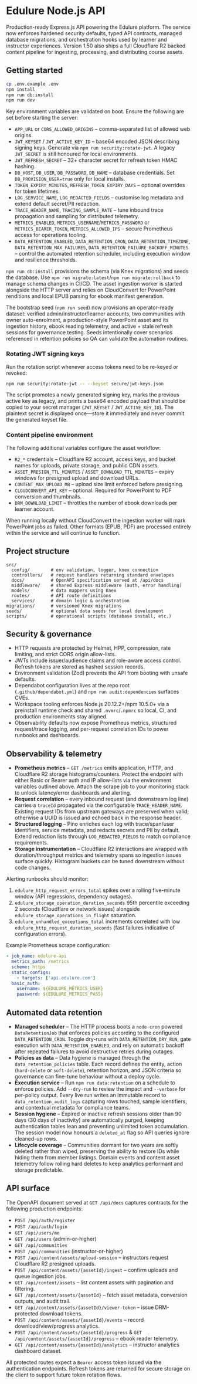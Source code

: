 # Edulure Node.js API

Production-ready Express.js API powering the Edulure platform. The service now enforces hardened security defaults, typed API
contracts, managed database migrations, and orchestration hooks used by learner and instructor experiences. Version 1.50 also
ships a full Cloudflare R2 backed content pipeline for ingesting, processing, and distributing course assets.

## Getting started

```bash
cp .env.example .env
npm install
npm run db:install
npm run dev
```

Key environment variables are validated on boot. Ensure the following are set before starting the server:

- `APP_URL` or `CORS_ALLOWED_ORIGINS` – comma-separated list of allowed web origins.
- `JWT_KEYSET` / `JWT_ACTIVE_KEY_ID` – base64 encoded JSON describing signing keys. Generate via `npm run security:rotate-jwt`. A legacy `JWT_SECRET` is still honoured for local environments.
- `JWT_REFRESH_SECRET` – 32+ character secret for refresh token HMAC hashing.
- `DB_HOST`, `DB_USER`, `DB_PASSWORD`, `DB_NAME` – database credentials. Set `DB_PROVISION_USER=true` only for local installs.
- `TOKEN_EXPIRY_MINUTES`, `REFRESH_TOKEN_EXPIRY_DAYS` – optional overrides for token lifetimes.
- `LOG_SERVICE_NAME`, `LOG_REDACTED_FIELDS` – customise log metadata and extend default secret/PII redaction.
- `TRACE_HEADER_NAME`, `TRACING_SAMPLE_RATE` – tune inbound trace propagation and sampling for distributed telemetry.
- `METRICS_ENABLED`, `METRICS_USERNAME`/`METRICS_PASSWORD` or `METRICS_BEARER_TOKEN`, `METRICS_ALLOWED_IPS` – secure Prometheus access for operations tooling.
- `DATA_RETENTION_ENABLED`, `DATA_RETENTION_CRON`, `DATA_RETENTION_TIMEZONE`, `DATA_RETENTION_MAX_FAILURES`, `DATA_RETENTION_FAILURE_BACKOFF_MINUTES` – control the automated retention scheduler, including execution window and resilience thresholds.

`npm run db:install` provisions the schema (via Knex migrations) and seeds the database. Use `npm run migrate:latest`/`npm run
migrate:rollback` to manage schema changes in CI/CD. The asset ingestion worker is started alongside the HTTP server and relies on
CloudConvert for PowerPoint renditions and local EPUB parsing for ebook manifest generation.

The bootstrap seed (`npm run seed`) now provisions an operator-ready dataset: verified admin/instructor/learner accounts, two
communities with owner auto-enrolment, a production-style PowerPoint asset and its ingestion history, ebook reading telemetry,
and active + stale refresh sessions for governance testing. Seeds intentionally cover scenarios referenced in retention policies
so QA can validate the automation routines.

### Rotating JWT signing keys

Run the rotation script whenever access tokens need to be re-keyed or revoked:

```bash
npm run security:rotate-jwt -- --keyset secure/jwt-keys.json
```

The script promotes a newly generated signing key, marks the previous active key as legacy, and prints a base64 encoded payload
that should be copied to your secret manager (`JWT_KEYSET` / `JWT_ACTIVE_KEY_ID`). The plaintext secret is displayed once—store
it immediately and never commit the generated keyset file.

### Content pipeline environment

The following additional variables configure the asset workflow:

- `R2_*` credentials – Cloudflare R2 account, access keys, and bucket names for uploads, private storage, and public CDN assets.
- `ASSET_PRESIGN_TTL_MINUTES` / `ASSET_DOWNLOAD_TTL_MINUTES` – expiry windows for presigned upload and download URLs.
- `CONTENT_MAX_UPLOAD_MB` – upload size limit enforced before presigning.
- `CLOUDCONVERT_API_KEY` – optional. Required for PowerPoint to PDF conversion and thumbnails.
- `DRM_DOWNLOAD_LIMIT` – throttles the number of ebook downloads per learner account.

When running locally without CloudConvert the ingestion worker will mark PowerPoint jobs as failed. Other formats (EPUB, PDF) are
processed entirely within the service and will continue to function.

## Project structure

```
src/
  config/        # env validation, logger, knex connection
  controllers/   # request handlers returning standard envelopes
  docs/          # OpenAPI specification served at /api/docs
  middleware/    # shared Express middleware (auth, error handling)
  models/        # data mappers using Knex
  routes/        # API route definitions
  services/      # domain logic & orchestration
migrations/      # versioned Knex migrations
seeds/           # optional data seeds for local development
scripts/         # operational scripts (database install, etc.)
```

## Security & governance

- HTTP requests are protected by Helmet, HPP, compression, rate limiting, and strict CORS origin allow-lists.
- JWTs include issuer/audience claims and role-aware access control. Refresh tokens are stored as hashed session records.
- Environment validation (Zod) prevents the API from booting with unsafe defaults.
- Dependabot configuration lives at the repo root (`.github/dependabot.yml`) and `npm run audit:dependencies` surfaces CVEs.
- Workspace tooling enforces Node.js 20.12.2+/npm 10.5.0+ via a preinstall runtime check and shared `.nvmrc`/`.npmrc` so local, CI, and production environments stay aligned.
- Observability defaults now expose Prometheus metrics, structured request/trace logging, and per-request correlation IDs to power runbooks and dashboards.

## Observability & telemetry

- **Prometheus metrics** – `GET /metrics` emits application, HTTP, and Cloudflare R2 storage histograms/counters. Protect the endpoint with either Basic or Bearer auth and IP allow-lists via the environment variables outlined above. Attach the scrape job to your monitoring stack to unlock latency/error dashboards and alerting.
- **Request correlation** – every inbound request (and downstream log line) carries a `traceId` propagated via the configurable `TRACE_HEADER_NAME`. Existing request IDs from upstream gateways are preserved when valid; otherwise a UUID is issued and echoed back in the response header.
- **Structured logging** – Pino enriches each log with trace/span/user identifiers, service metadata, and redacts secrets and PII by default. Extend redaction lists through `LOG_REDACTED_FIELDS` to match compliance requirements.
- **Storage instrumentation** – Cloudflare R2 interactions are wrapped with duration/throughput metrics and telemetry spans so ingestion issues surface quickly. Histogram buckets can be tuned downstream without code changes.

Alerting runbooks should monitor:

1. `edulure_http_request_errors_total` spikes over a rolling five-minute window (API regressions, dependency outages).
2. `edulure_storage_operation_duration_seconds` 95th percentile exceeding 2 seconds (Cloudflare or network issues) alongside `edulure_storage_operations_in_flight` saturation.
3. `edulure_unhandled_exceptions_total` increments correlated with low `edulure_http_request_duration_seconds` (fast failures indicative of configuration errors).

Example Prometheus scrape configuration:

```yaml
- job_name: edulure-api
  metrics_path: /metrics
  scheme: https
  static_configs:
    - targets: ['api.edulure.com']
  basic_auth:
    username: ${EDULURE_METRICS_USER}
    password: ${EDULURE_METRICS_PASS}
```

## Automated data retention

- **Managed scheduler** – The HTTP process boots a `node-cron` powered `DataRetentionJob` that enforces policies according to the configured `DATA_RETENTION_CRON`. Toggle dry-runs with `DATA_RETENTION_DRY_RUN`, gate execution with `DATA_RETENTION_ENABLED`, and rely on automatic backoff after repeated failures to avoid destructive retries during outages.
- **Policies as data** – Data hygiene is managed through the `data_retention_policies` table. Each record defines the entity,
  action (`hard-delete` or `soft-delete`), retention horizon, and JSON criteria so governance can fine-tune behaviour without a
  deploy cycle.
- **Execution service** – Run `npm run data:retention` on a schedule to enforce policies. Add `--dry-run` to review the impact
  and `--verbose` for per-policy output. Every live run writes an immutable record to `data_retention_audit_logs` capturing rows
  touched, sample identifiers, and contextual metadata for compliance teams.
- **Session hygiene** – Expired or inactive refresh sessions older than 90 days (30 days of inactivity) are automatically purged,
  keeping authentication tables lean and preventing unlimited token accumulation. The session model now honours a `deleted_at`
  flag so API queries ignore cleaned-up rows.
- **Lifecycle coverage** – Communities dormant for two years are softly deleted rather than wiped, preserving the ability to
  restore IDs while hiding them from member listings. Domain events and content asset telemetry follow rolling hard deletes to
  keep analytics performant and storage predictable.

## API surface

The OpenAPI document served at `GET /api/docs` captures contracts for the following production endpoints:

- `POST /api/auth/register`
- `POST /api/auth/login`
- `GET /api/users/me`
- `GET /api/users` (admin-or-higher)
- `GET /api/communities`
- `POST /api/communities` (instructor-or-higher)
- `POST /api/content/assets/upload-session` – instructors request Cloudflare R2 presigned uploads.
- `POST /api/content/assets/{assetId}/ingest` – confirm uploads and queue ingestion jobs.
- `GET /api/content/assets` – list content assets with pagination and filtering.
- `GET /api/content/assets/{assetId}` – fetch asset metadata, conversion outputs, and audit trail.
- `GET /api/content/assets/{assetId}/viewer-token` – issue DRM-protected download tokens.
- `POST /api/content/assets/{assetId}/events` – record download/view/progress analytics.
- `POST /api/content/assets/{assetId}/progress` & `GET /api/content/assets/{assetId}/progress` – ebook reader telemetry.
- `GET /api/content/assets/{assetId}/analytics` – instructor analytics dashboard dataset.

All protected routes expect a `Bearer` access token issued via the authentication endpoints. Refresh tokens are returned for
secure storage on the client to support future token rotation flows.
